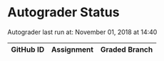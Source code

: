 # Autograder Status
Autograder last run at: November 01, 2018 at 14:40

| GitHub ID | Assignment | Graded Branch |
|-----------|------------|---------------|
